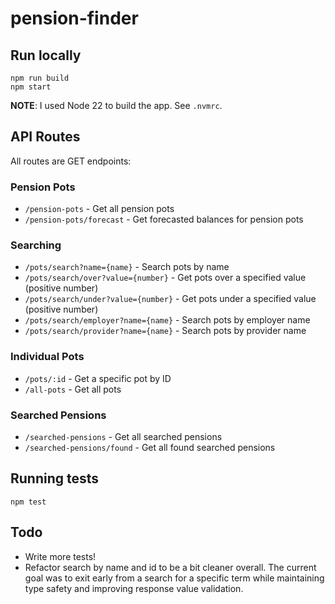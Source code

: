 # pension-finder

## Run locally

```
npm run build
npm start
```

**NOTE**: I used Node 22 to build the app. See `.nvmrc`.

## API Routes

All routes are GET endpoints:

### Pension Pots

- `/pension-pots` - Get all pension pots
- `/pension-pots/forecast` - Get forecasted balances for pension pots

### Searching

- `/pots/search?name={name}` - Search pots by name
- `/pots/search/over?value={number}` - Get pots over a specified value (positive number)
- `/pots/search/under?value={number}` - Get pots under a specified value (positive number)
- `/pots/search/employer?name={name}` - Search pots by employer name
- `/pots/search/provider?name={name}` - Search pots by provider name

### Individual Pots

- `/pots/:id` - Get a specific pot by ID
- `/all-pots` - Get all pots

### Searched Pensions

- `/searched-pensions` - Get all searched pensions
- `/searched-pensions/found` - Get all found searched pensions

## Running tests

```
npm test
```

## Todo

- Write more tests!
- Refactor search by name and id to be a bit cleaner overall. The current goal was to exit early from a search for a specific term while maintaining type safety and improving response value validation.
